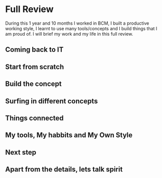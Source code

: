 # Full Review

During this 1 year and 10 months I worked in BCM, I built a productive working style, I learnt to use many tools/concepts and I build things that I am proud of. I will brief my work and my life in this full review.

## Coming back to IT

## Start from scratch

## Build the concept

## Surfing in different concepts

## Things connected

## My tools, My habbits and My Own Style

## Next step

## Apart from the details, lets talk spirit
